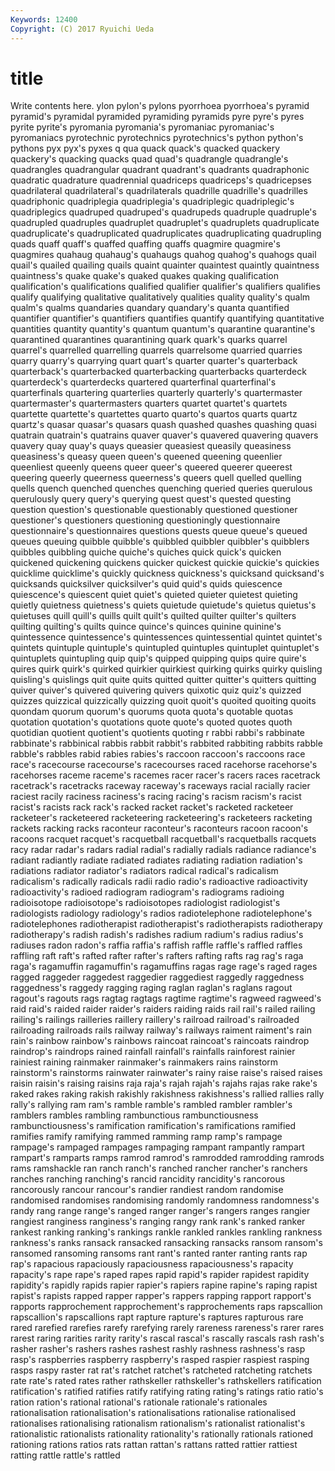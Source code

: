 ```yaml
---
Keywords: 12400 
Copyright: (C) 2017 Ryuichi Ueda
---
```


# title

Write contents here.
ylon pylon's pylons pyorrhoea pyorrhoea's pyramid
pyramid's pyramidal pyramided pyramiding pyramids pyre pyre's pyres pyrite pyrite's
pyromania pyromania's pyromaniac pyromaniac's pyromaniacs pyrotechnic pyrotechnics pyrotechnics's python python's
pythons pyx pyx's pyxes q qua quack quack's quacked quackery
quackery's quacking quacks quad quad's quadrangle quadrangle's quadrangles quadrangular quadrant
quadrant's quadrants quadraphonic quadratic quadrature quadrennial quadriceps quadriceps's quadricepses quadrilateral
quadrilateral's quadrilaterals quadrille quadrille's quadrilles quadriphonic quadriplegia quadriplegia's quadriplegic quadriplegic's
quadriplegics quadruped quadruped's quadrupeds quadruple quadruple's quadrupled quadruples quadruplet quadruplet's
quadruplets quadruplicate quadruplicate's quadruplicated quadruplicates quadruplicating quadrupling quads quaff quaff's
quaffed quaffing quaffs quagmire quagmire's quagmires quahaug quahaug's quahaugs quahog
quahog's quahogs quail quail's quailed quailing quails quaint quainter quaintest
quaintly quaintness quaintness's quake quake's quaked quakes quaking qualification qualification's
qualifications qualified qualifier qualifier's qualifiers qualifies qualify qualifying qualitative qualitatively
qualities quality quality's qualm qualm's qualms quandaries quandary quandary's quanta
quantified quantifier quantifier's quantifiers quantifies quantify quantifying quantitative quantities quantity
quantity's quantum quantum's quarantine quarantine's quarantined quarantines quarantining quark quark's
quarks quarrel quarrel's quarrelled quarrelling quarrels quarrelsome quarried quarries quarry
quarry's quarrying quart quart's quarter quarter's quarterback quarterback's quarterbacked quarterbacking
quarterbacks quarterdeck quarterdeck's quarterdecks quartered quarterfinal quarterfinal's quarterfinals quartering quarterlies
quarterly quarterly's quartermaster quartermaster's quartermasters quarters quartet quartet's quartets quartette
quartette's quartettes quarto quarto's quartos quarts quartz quartz's quasar quasar's
quasars quash quashed quashes quashing quasi quatrain quatrain's quatrains quaver
quaver's quavered quavering quavers quavery quay quay's quays queasier queasiest
queasily queasiness queasiness's queasy queen queen's queened queening queenlier queenliest
queenly queens queer queer's queered queerer queerest queering queerly queerness
queerness's queers quell quelled quelling quells quench quenched quenches quenching
queried queries querulous querulously query query's querying quest quest's quested
questing question question's questionable questionably questioned questioner questioner's questioners questioning
questioningly questionnaire questionnaire's questionnaires questions quests queue queue's queued queues
queuing quibble quibble's quibbled quibbler quibbler's quibblers quibbles quibbling quiche
quiche's quiches quick quick's quicken quickened quickening quickens quicker quickest
quickie quickie's quickies quicklime quicklime's quickly quickness quickness's quicksand quicksand's
quicksands quicksilver quicksilver's quid quid's quids quiescence quiescence's quiescent quiet
quiet's quieted quieter quietest quieting quietly quietness quietness's quiets quietude
quietude's quietus quietus's quietuses quill quill's quills quilt quilt's quilted
quilter quilter's quilters quilting quilting's quilts quince quince's quinces quinine
quinine's quintessence quintessence's quintessences quintessential quintet quintet's quintets quintuple quintuple's
quintupled quintuples quintuplet quintuplet's quintuplets quintupling quip quip's quipped quipping
quips quire quire's quires quirk quirk's quirked quirkier quirkiest quirking
quirks quirky quisling quisling's quislings quit quite quits quitted quitter
quitter's quitters quitting quiver quiver's quivered quivering quivers quixotic quiz
quiz's quizzed quizzes quizzical quizzically quizzing quoit quoit's quoited quoiting
quoits quondam quorum quorum's quorums quota quota's quotable quotas quotation
quotation's quotations quote quote's quoted quotes quoth quotidian quotient quotient's
quotients quoting r rabbi rabbi's rabbinate rabbinate's rabbinical rabbis rabbit
rabbit's rabbited rabbiting rabbits rabble rabble's rabbles rabid rabies rabies's
raccoon raccoon's raccoons race race's racecourse racecourse's racecourses raced racehorse
racehorse's racehorses raceme raceme's racemes racer racer's racers races racetrack
racetrack's racetracks raceway raceway's raceways racial racially racier raciest racily
raciness raciness's racing racing's racism racism's racist racist's racists rack
rack's racked racket racket's racketed racketeer racketeer's racketeered racketeering racketeering's
racketeers racketing rackets racking racks raconteur raconteur's raconteurs racoon racoon's
racoons racquet racquet's racquetball racquetball's racquetballs racquets racy radar radar's
radars radial radial's radially radials radiance radiance's radiant radiantly radiate
radiated radiates radiating radiation radiation's radiations radiator radiator's radiators radical
radical's radicalism radicalism's radically radicals radii radio radio's radioactive radioactivity
radioactivity's radioed radiogram radiogram's radiograms radioing radioisotope radioisotope's radioisotopes radiologist
radiologist's radiologists radiology radiology's radios radiotelephone radiotelephone's radiotelephones radiotherapist radiotherapist's
radiotherapists radiotherapy radiotherapy's radish radish's radishes radium radium's radius radius's
radiuses radon radon's raffia raffia's raffish raffle raffle's raffled raffles
raffling raft raft's rafted rafter rafter's rafters rafting rafts rag
rag's raga raga's ragamuffin ragamuffin's ragamuffins ragas rage rage's raged
rages ragged raggeder raggedest raggedier raggediest raggedly raggedness raggedness's raggedy
ragging raging raglan raglan's raglans ragout ragout's ragouts rags ragtag
ragtags ragtime ragtime's ragweed ragweed's raid raid's raided raider raider's
raiders raiding raids rail rail's railed railing railing's railings railleries
raillery raillery's railroad railroad's railroaded railroading railroads rails railway railway's
railways raiment raiment's rain rain's rainbow rainbow's rainbows raincoat raincoat's
raincoats raindrop raindrop's raindrops rained rainfall rainfall's rainfalls rainforest rainier
rainiest raining rainmaker rainmaker's rainmakers rains rainstorm rainstorm's rainstorms rainwater
rainwater's rainy raise raise's raised raises raisin raisin's raising raisins
raja raja's rajah rajah's rajahs rajas rake rake's raked rakes
raking rakish rakishly rakishness rakishness's rallied rallies rally rally's rallying
ram ram's ramble ramble's rambled rambler rambler's ramblers rambles rambling
rambunctious rambunctiousness rambunctiousness's ramification ramification's ramifications ramified ramifies ramify ramifying
rammed ramming ramp ramp's rampage rampage's rampaged rampages rampaging rampant
rampantly rampart rampart's ramparts ramps ramrod ramrod's ramrodded ramrodding ramrods
rams ramshackle ran ranch ranch's ranched rancher rancher's ranchers ranches
ranching ranching's rancid rancidity rancidity's rancorous rancorously rancour rancour's randier
randiest random randomise randomised randomises randomising randomly randomness randomness's randy
rang range range's ranged ranger ranger's rangers ranges rangier rangiest
ranginess ranginess's ranging rangy rank rank's ranked ranker rankest ranking
ranking's rankings rankle rankled rankles rankling rankness rankness's ranks ransack
ransacked ransacking ransacks ransom ransom's ransomed ransoming ransoms rant rant's
ranted ranter ranting rants rap rap's rapacious rapaciously rapaciousness rapaciousness's
rapacity rapacity's rape rape's raped rapes rapid rapid's rapider rapidest
rapidity rapidity's rapidly rapids rapier rapier's rapiers rapine rapine's raping
rapist rapist's rapists rapped rapper rapper's rappers rapping rapport rapport's
rapports rapprochement rapprochement's rapprochements raps rapscallion rapscallion's rapscallions rapt rapture
rapture's raptures rapturous rare rared rarefied rarefies rarefy rarefying rarely
rareness rareness's rarer rares rarest raring rarities rarity rarity's rascal
rascal's rascally rascals rash rash's rasher rasher's rashers rashes rashest
rashly rashness rashness's rasp rasp's raspberries raspberry raspberry's rasped raspier
raspiest rasping rasps raspy raster rat rat's ratchet ratchet's ratcheted
ratcheting ratchets rate rate's rated rates rather rathskeller rathskeller's rathskellers
ratification ratification's ratified ratifies ratify ratifying rating rating's ratings ratio
ratio's ration ration's rational rational's rationale rationale's rationales rationalisation rationalisation's
rationalisations rationalise rationalised rationalises rationalising rationalism rationalism's rationalist rationalist's rationalistic
rationalists rationality rationality's rationally rationals rationed rationing rations ratios rats
rattan rattan's rattans ratted rattier rattiest ratting rattle rattle's rattled

